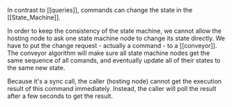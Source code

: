 In contrast to [[queries]], commands can change the state in the [[State_Machine]]. 

In order to keep the consistency of the state machine, we cannot allow the hosting node to ask one state machine node to change its state directly. We have to put the change request - actually a command - to a [[conveyor]]. The conveyor algorithm will make sure all state machine nodes get the same sequence of all comands, and eventually update all of their states to the same new state.

Because it's a sync call, the caller (hosting node) cannot get the execution result of this command immediately. Instead, the caller will poll the result after a few seconds to get the result.

